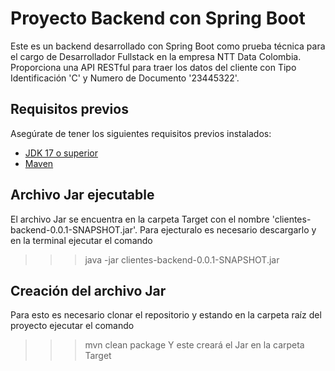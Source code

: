 # Proyecto Backend con Spring Boot

Este es un backend desarrollado con Spring Boot como prueba técnica para el cargo de Desarrollador Fullstack en la empresa NTT Data Colombia. Proporciona una API RESTful para traer los datos del cliente con Tipo Identificación 'C' y Numero de Documento '23445322'.

## Requisitos previos

Asegúrate de tener los siguientes requisitos previos instalados:

- [JDK 17 o superior](https://openjdk.java.net/)
- [Maven](https://maven.apache.org/)

## Archivo Jar ejecutable

El archivo Jar se encuentra en la carpeta Target con el nombre 'clientes-backend-0.0.1-SNAPSHOT.jar'.
Para ejecturalo es necesario descargarlo y en la terminal ejecutar el comando
>>> java -jar clientes-backend-0.0.1-SNAPSHOT.jar

## Creación del archivo Jar

Para esto es necesario clonar el repositorio y estando en la carpeta raíz del proyecto ejecutar el comando
>>> mvn clean package
Y este creará el Jar en la carpeta Target
